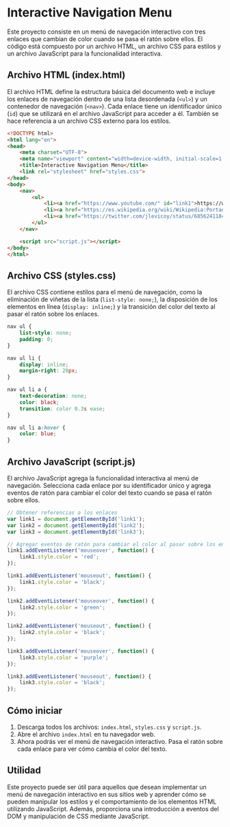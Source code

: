 # Interactive Navigation Menu

Este proyecto consiste en un menú de navegación interactivo con tres enlaces que cambian de color cuando se pasa el ratón sobre ellos. El código está compuesto por un archivo HTML, un archivo CSS para estilos y un archivo JavaScript para la funcionalidad interactiva.

## Archivo HTML (index.html)

El archivo HTML define la estructura básica del documento web e incluye los enlaces de navegación dentro de una lista desordenada (`<ul>`) y un contenedor de navegación (`<nav>`). Cada enlace tiene un identificador único (`id`) que se utilizará en el archivo JavaScript para acceder a él. También se hace referencia a un archivo CSS externo para los estilos.

```html
<!DOCTYPE html>
<html lang="en">
<head>
    <meta charset="UTF-8">
    <meta name="viewport" content="width=device-width, initial-scale=1.0">
    <title>Interactive Navigation Menu</title>
    <link rel="stylesheet" href="styles.css">
</head>
<body>
    <nav>
        <ul>
            <li><a href="https://www.youtube.com/" id="link1">https://www.youtube.com/</a></li>
            <li><a href="https://es.wikipedia.org/wiki/Wikipedia:Portada" id="link2">https://es.wikipedia.org/wiki/Wikipedia:Portada</a></li>
            <li><a href="https://twitter.com/jlevicoy/status/685624118436347905" id="link3">https://twitter.com/jlevicoy/status/685624118436347905</a></li>
        </ul>
    </nav>

    <script src="script.js"></script>
</body>
</html>
```

## Archivo CSS (styles.css)

El archivo CSS contiene estilos para el menú de navegación, como la eliminación de viñetas de la lista (`list-style: none;`), la disposición de los elementos en línea (`display: inline;`) y la transición del color del texto al pasar el ratón sobre los enlaces.

```css
nav ul {
    list-style: none;
    padding: 0;
}

nav ul li {
    display: inline;
    margin-right: 20px;
}

nav ul li a {
    text-decoration: none;
    color: black;
    transition: color 0.3s ease;
}

nav ul li a:hover {
    color: blue;
}
```

## Archivo JavaScript (script.js)

El archivo JavaScript agrega la funcionalidad interactiva al menú de navegación. Selecciona cada enlace por su identificador único y agrega eventos de ratón para cambiar el color del texto cuando se pasa el ratón sobre ellos.

```javascript
// Obtener referencias a los enlaces
var link1 = document.getElementById('link1');
var link2 = document.getElementById('link2');
var link3 = document.getElementById('link3');

// Agregar eventos de ratón para cambiar el color al pasar sobre los enlaces
link1.addEventListener('mouseover', function() {
    link1.style.color = 'red';
});

link1.addEventListener('mouseout', function() {
    link1.style.color = 'black';
});

link2.addEventListener('mouseover', function() {
    link2.style.color = 'green';
});

link2.addEventListener('mouseout', function() {
    link2.style.color = 'black';
});

link3.addEventListener('mouseover', function() {
    link3.style.color = 'purple';
});

link3.addEventListener('mouseout', function() {
    link3.style.color = 'black';
});
```

## Cómo iniciar

1. Descarga todos los archivos: `index.html`, `styles.css` y `script.js`.
2. Abre el archivo `index.html` en tu navegador web.
3. Ahora podrás ver el menú de navegación interactivo. Pasa el ratón sobre cada enlace para ver cómo cambia el color del texto.

## Utilidad

Este proyecto puede ser útil para aquellos que desean implementar un menú de navegación interactivo en sus sitios web y aprender cómo se pueden manipular los estilos y el comportamiento de los elementos HTML utilizando JavaScript. Además, proporciona una introducción a eventos del DOM y manipulación de CSS mediante JavaScript.
